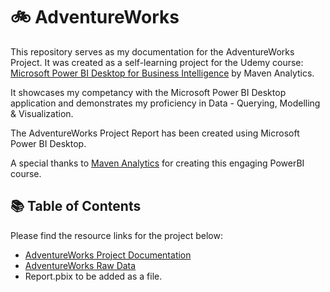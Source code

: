 # 🚲 AdventureWorks
This repository serves as my documentation for the AdventureWorks Project.
It was created as a self-learning project for the Udemy course: [Microsoft Power BI Desktop for Business Intelligence](https://www.udemy.com/course/microsoft-power-bi-up-running-with-power-bi-desktop/) by Maven Analytics.

It showcases my competancy with the Microsoft Power BI Desktop application and demonstrates my proficiency in Data - Querying, Modelling & Visualization.

The AdventureWorks Project Report has been created using Microsoft Power BI Desktop.

A special thanks to [Maven Analytics](https://mavenanalytics.io/) for creating this engaging PowerBI course.

## 📚 Table of Contents
Please find the resource links for the project below:
- [AdventureWorks Project Documentation](https://github.com/5ifar/AdventureWorks/tree/main/Project%20Documentation)
- [AdventureWorks Raw Data](https://github.com/5ifar/AdventureWorks/tree/main/AdventureWorks%20Raw%20Data)
- Report.pbix to be added as a file.
